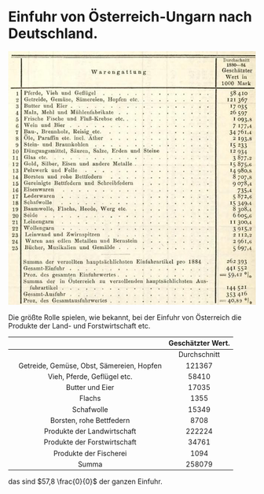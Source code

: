 # Einfuhr von Österreich-Ungarn nach Deutschland. 

![bsb11577000_472_conf_1.00_img-0.jpeg](bsb11577000_472_conf_1.00_img-0.jpeg)

Die größte Rolle spielen, wie bekannt, bei der Einfuhr von Österreich die Produkte der Land- und Forstwirtschaft etc.

|  |  | Geschätzter Wert. |
| :--: | :--: | :--: |
|  |  | Durchschnitt |
|  | Getreide, Gemüse, Obst, Sämereien, Hopfen | 121367 |
|  | Vieh, Pferde, Geflügel etc. | 58410 |
|  | Butter und Eier | 17035 |
|  | Flachs | 1355 |
|  | Schafwolle | 15349 |
|  | Borsten, rohe Bettfedern | 8708 |
|  | Produkte der Landwirtschaft | 222224 |
|  | Produkte der Forstwirtschaft | 34761 |
|  | Produkte der Fischerei | 1094 |
|  | Summa | 258079 |

das sind $57,8 \frac{0}{0}$ der ganzen Einfuhr.